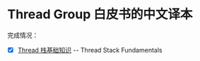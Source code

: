 # Thread Group 白皮书的中文译本

完成情况：

-[x] [Thread 栈基础知识](./Thread%20Stack%20Fundamentals/Thread%20Stack%20Fundamentals.md) -- Thread Stack Fundamentals


